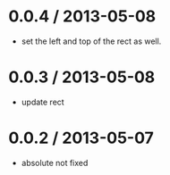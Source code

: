 
0.0.4 / 2013-05-08 
==================

  * set the left and top of the rect as well.

0.0.3 / 2013-05-08 
==================

  * update rect

0.0.2 / 2013-05-07 
==================

  * absolute not fixed
